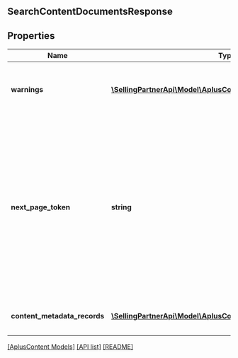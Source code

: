 ## SearchContentDocumentsResponse

## Properties

Name | Type | Description | Notes
------------ | ------------- | ------------- | -------------
**warnings** | [**\SellingPartnerApi\Model\AplusContent\Error[]**](Error.md) | A set of messages to the user, such as warnings or comments. | [optional]
**next_page_token** | **string** | A page token that is returned when the results of the call exceed the page size. To get another page of results, call the operation again, passing in this value with the pageToken parameter. | [optional]
**content_metadata_records** | [**\SellingPartnerApi\Model\AplusContent\ContentMetadataRecord[]**](ContentMetadataRecord.md) | A list of A+ Content metadata records. |

[[AplusContent Models]](../) [[API list]](../../Api) [[README]](../../../README.md)
